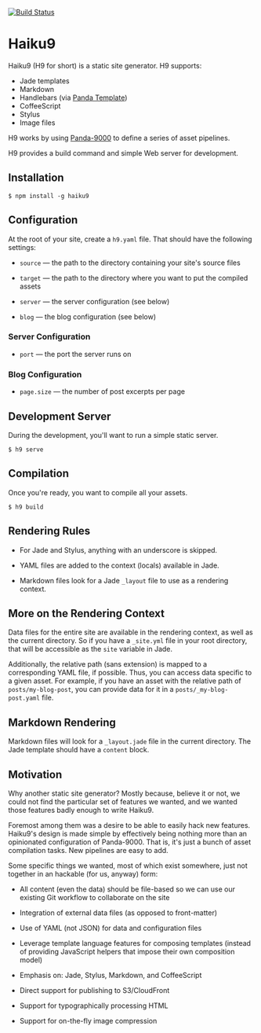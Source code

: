[![Build Status](https://travis-ci.org/pandastrike/haiku9.svg)](https://travis-ci.org/pandastrike/haiku9)

# Haiku9

Haiku9 (H9 for short) is a static site generator. H9 supports:

* Jade templates
* Markdown
* Handlebars (via [Panda Template](https://github.com/pandastrike/panda-template))
* CoffeeScript
* Stylus
* Image files

H9 works by using [Panda-9000](https://github.com/pandastrike/panda-9000)
to define a series of asset pipelines.

H9 provides a build command and simple Web server for development.

## Installation

```shell
$ npm install -g haiku9
```

## Configuration

At the root of your site, create a `h9.yaml` file. That should have the following settings:

- `source` — the path to the directory containing your site's source files

- `target` — the path to the directory where you want to put the compiled assets

- `server` — the server configuration (see below)

- `blog` — the blog configuration (see below)

### Server Configuration

- `port` — the port the server runs on

### Blog Configuration

- `page.size` — the number of post excerpts per page

## Development Server

During the development, you'll want to run a simple static server.

```shell
$ h9 serve
```

## Compilation

Once you're ready, you want to compile all your assets.

```shell
$ h9 build
```

## Rendering Rules

- For Jade and Stylus, anything with an underscore is skipped.

- YAML files are added to the context (locals) available in Jade.

- Markdown files look for a Jade `_layout` file to use as a rendering context.

## More on the Rendering Context

Data files for the entire site are available in the rendering context, as well as the current directory. So if you have a `_site.yml` file in your root directory, that will be accessible as the `site` variable in Jade.

Additionally, the relative path (sans extension) is mapped to a corresponding YAML file, if possible. Thus, you can access data specific to a given asset. For example, if you have an asset with the relative path of `posts/my-blog-post`, you can provide data for it in a `posts/_my-blog-post.yaml` file.

## Markdown Rendering

Markdown files will look for a `_layout.jade` file in the current directory. The Jade template should have a `content` block.

## Motivation

Why another static site generator? Mostly because, believe it or not, we could not find the particular set of features we wanted, and we wanted those features badly enough to write Haiku9.

Foremost among them was a desire to be able to easily hack new features. Haiku9's design is made simple by effectively being nothing more than an opinionated configuration of Panda-9000. That is, it's just a bunch of asset compilation tasks. New pipelines are easy to add.

Some specific things we wanted, most of which exist somewhere, just not together in an hackable (for us, anyway) form:

- All content (even the data) should be file-based so we can use our existing Git workflow to collaborate on the site

- Integration of external data files (as opposed to front-matter)

- Use of YAML (not JSON) for data and configuration files

- Leverage template language features for composing templates (instead of providing JavaScript helpers that impose their own composition model)

- Emphasis on: Jade, Stylus, Markdown, and CoffeeScript

- Direct support for publishing to S3/CloudFront

- Support for typographically processing HTML

- Support for on-the-fly image compression
